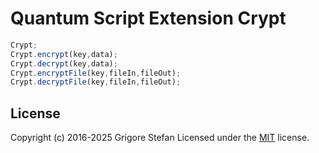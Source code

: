 # Quantum Script Extension Crypt

```javascript
Crypt;
Crypt.encrypt(key,data);
Crypt.decrypt(key,data);
Crypt.encryptFile(key,fileIn,fileOut);
Crypt.decryptFile(key,fileIn,fileOut);
```

## License

Copyright (c) 2016-2025 Grigore Stefan
Licensed under the [MIT](LICENSE) license.
